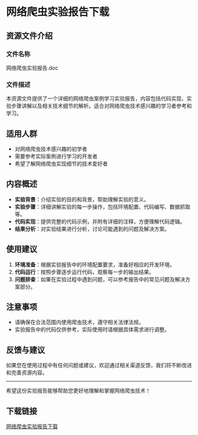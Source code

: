 # 网络爬虫实验报告下载

## 资源文件介绍

### 文件名称
网络爬虫实验报告.doc

### 文件描述
本资源文件提供了一个详细的网络爬虫案例学习实验报告，内容包括代码实现、实验步骤讲解以及相关技术细节的解析。适合对网络爬虫技术感兴趣的学习者参考和学习。

## 适用人群
- 对网络爬虫技术感兴趣的初学者
- 需要参考实际案例进行学习的开发者
- 希望了解网络爬虫实现细节的技术爱好者

## 内容概述
- **实验背景**：介绍实验的目的和背景，帮助理解实验的意义。
- **实验步骤**：详细讲解实验的每一步操作，包括环境配置、代码编写、数据抓取等。
- **代码实现**：提供完整的代码示例，并附有详细的注释，方便理解代码逻辑。
- **结果分析**：对实验结果进行分析，讨论可能遇到的问题及解决方案。

## 使用建议
1. **环境准备**：根据实验报告中的环境配置要求，准备好相应的开发环境。
2. **代码运行**：按照步骤逐步运行代码，观察每一步的输出结果。
3. **问题排查**：如果在实验过程中遇到问题，可以参考报告中的常见问题及解决方案部分。

## 注意事项
- 请确保在合法范围内使用爬虫技术，遵守相关法律法规。
- 实验报告中的代码仅供参考，实际使用时请根据具体需求进行调整。

## 反馈与建议
如果您在使用过程中有任何问题或建议，欢迎通过相关渠道反馈，我们将不断改进和完善资源内容。

---

希望这份实验报告能够帮助您更好地理解和掌握网络爬虫技术！

## 下载链接

[网络爬虫实验报告下载](https://pan.quark.cn/s/bef6fff4d36a)